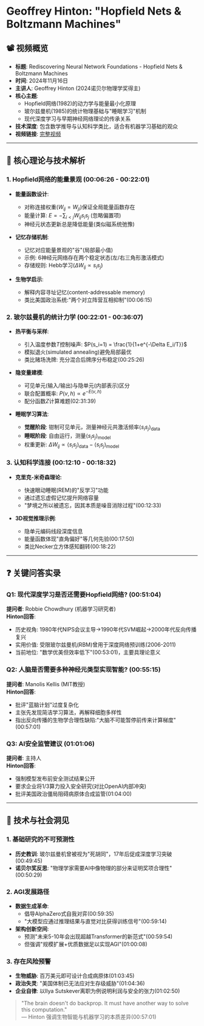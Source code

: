 # Geoffrey Hinton: "Hopfield Nets & Boltzmann Machines"

## 📽️ 视频概览
- **标题**: Rediscovering Neural Network Foundations - Hopfield Nets & Boltzmann Machines
- **时间**: 2024年11月16日
- **主讲人**: Geoffrey Hinton (2024诺贝尔物理学奖得主)
- **核心主题**: 
  - Hopfield网络(1982)的动力学与能量最小化原理
  - 玻尔兹曼机(1985)的统计物理基础与"睡眠学习"机制
  - 现代深度学习与早期神经网络理论的传承关系
- **技术深度**: 包含数学推导与认知科学类比，适合有机器学习基础的观众
- **视频链接**: [完整视频](https://www.bilibili.com/video/BV1dY2PYfEiv/?spm_id_from=333.337.search-card.all.click&vd_source=0bd589f46b265005336c077eea20fb52)

---

## 🎯 核心理论与技术解析

### 1. **Hopfield网络的能量景观 (00:06:26 - 00:22:01)**
- **能量函数设计**:
  - 对称连接权重($W_{ij} = W_{ji}$)保证全局能量函数存在
  - 能量计算: $E = -\sum_{i<j} W_{ij} s_i s_j$ (忽略偏置项)
  - 神经元状态更新总是降低能量(类似磁系统弛豫)

- **记忆存储机制**:
  - 记忆对应能量景观的"谷"(局部最小值)
  - 示例: 6神经元网络存在两个稳定状态(左/右三角形激活模式)
  - 存储规则: Hebb学习($\Delta W_{ij} \propto s_i s_j$)

- **生物学启示**:
  - 解释内容寻址记忆(content-addressable memory)
  - 类比美国政治系统:"两个对立阵营互相抑制"(00:06:15)

### 2. **玻尔兹曼机的统计力学 (00:22:01 - 00:36:07)**
- **热平衡与采样**:
  - 引入温度参数$T$控制噪声: $P(s_i=1) = \frac{1}{1+e^{-\Delta E_i/T}}$
  - 模拟退火(simulated annealing)避免局部最优
  - 类比赌场洗牌: 充分混合后牌序分布稳定(00:25:26)

- **隐变量建模**:
  - 可见单元(输入/输出)与隐单元(内部表示)区分
  - 联合配置概率: $P(v,h) \propto e^{-E(v,h)}$
  - 配分函数$Z$计算难题(02:31:39)

- **睡眠学习算法**:
  - **觉醒阶段**: 钳制可见单元，测量神经元共激活频率$\langle s_i s_j \rangle_{\text{data}}$
  - **睡眠阶段**: 自由运行，测量$\langle s_i s_j \rangle_{\text{model}}$
  - 权重更新: $\Delta W_{ij} \propto \langle s_i s_j \rangle_{\text{data}} - \langle s_i s_j \rangle_{\text{model}}$

### 3. **认知科学连接 (00:12:10 - 00:18:32)**
- **克里克-米奇森理论**:
  - 快速眼动睡眠(REM)的"反学习"功能
  - 通过遗忘虚假记忆提升网络容量
  - "梦境之所以被遗忘，因其本质是噪音消除过程"(00:12:33)

- **3D视觉推理示例**:
  - 隐单元编码线段深度信息
  - 能量函数体现"直角偏好"等几何先验(00:17:50)
  - 类比Necker立方体感知翻转(00:18:22)

---

## ❓ 关键问答实录

### Q1: 现代深度学习是否还需要Hopfield网络? (00:51:04)
**提问者**: Robbie Chowdhury (机器学习研究者)  
**Hinton回答**:
- 历史视角: 1980年代NIPS会议主导→1990年代SVM崛起→2000年代反向传播复兴
- 实用价值: 受限玻尔兹曼机(RBM)曾用于深度网络预训练(2006-2011)
- 当前地位: "数学优美但效率低下"(00:53:01)，主要具理论意义

### Q2: 人脑是否需要多种神经元类型实现智能? (00:55:15)
**提问者**: Manolis Kellis (MIT教授)  
**Hinton回答**:
- 批评"蓝脑计划"过度复杂化
- 主张先发现简洁学习算法，再解释细胞多样性
- 指出反向传播的生物学合理性缺陷:"大脑不可能暂停前传来计算梯度"(00:57:01)

### Q3: AI安全监管建议 (01:01:06)
**提问者**: 主持人  
**Hinton回答**:
- 强制模型发布前安全测试结果公开
- 要求企业将1/3算力投入安全研究(对比OpenAI内部冲突)
- 批评美国政治僵局阻碍病原体合成监管(01:04:00)

---

## 🔮 技术与社会洞见

### 1. **基础研究的不可预测性**
- **历史教训**: 玻尔兹曼机曾被视为"死胡同"，17年后促成深度学习突破(00:49:45)
- **诺贝尔奖反思**: "物理学家需要AI中像物理的部分来证明奖项合理性"(00:50:29)

### 2. **AGI发展路径**
- **数据生成革命**: 
  - 倡导AlphaZero式自我对弈(00:59:35)
  - "大模型应通过推理结果与直觉对比获得训练信号"(00:59:14)
- **架构创新空间**: 
  - 预测"未来5-10年会出现超越Transformer的新范式"(00:59:54)
  - 但强调"规模扩展+优质数据足以实现AGI"(01:00:08)

### 3. **存在风险预警**
- **生物威胁**: 百万美元即可设计合成病原体(01:03:45)
- **政治失灵**: "美国体制已无法应对生存级威胁"(01:04:36)
- **企业自律**: 以Ilya Sutskever离职为例说明利润与安全的张力(01:02:50)

> "The brain doesn't do backprop. It must have another way to solve this computation."  
> — Hinton 强调生物智能与机器学习的本质差异(00:57:01)
